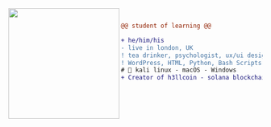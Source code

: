 <img align="left" height="220" src="https://i.imgur.com/sfznHGR.jpeg"/>

```diff

@@ student of learning @@

+ he/him/his
- live in london, UK
! tea drinker, psychologist, ux/ui designer
! WordPress, HTML, Python, Bash Scripts
# 📖 kali linux - macOS - Windows
+ Creator of h3llcoin - solana blockchain
```
